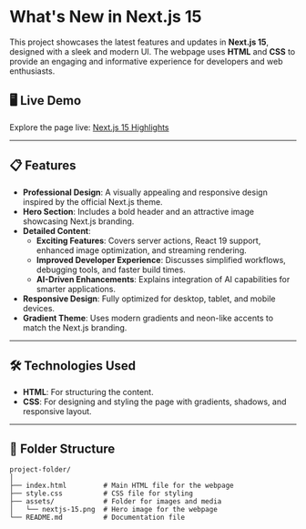 # What's New in Next.js 15

This project showcases the latest features and updates in **Next.js 15**, designed with a sleek and modern UI. The webpage uses **HTML** and **CSS** to provide an engaging and informative experience for developers and web enthusiasts.

## 🖥️ Live Demo
Explore the page live: [Next.js 15 Highlights](https://nextjs-15-blog-article.vercel.app/)  

---

## 📋 Features
- **Professional Design**: A visually appealing and responsive design inspired by the official Next.js theme.
- **Hero Section**: Includes a bold header and an attractive image showcasing Next.js branding.
- **Detailed Content**:
  - **Exciting Features**: Covers server actions, React 19 support, enhanced image optimization, and streaming rendering.
  - **Improved Developer Experience**: Discusses simplified workflows, debugging tools, and faster build times.
  - **AI-Driven Enhancements**: Explains integration of AI capabilities for smarter applications.
- **Responsive Design**: Fully optimized for desktop, tablet, and mobile devices.
- **Gradient Theme**: Uses modern gradients and neon-like accents to match the Next.js branding.

---

## 🛠️ Technologies Used
- **HTML**: For structuring the content.
- **CSS**: For designing and styling the page with gradients, shadows, and responsive layout.

---

## 📂 Folder Structure
```plaintext
project-folder/
│
├── index.html         # Main HTML file for the webpage
├── style.css          # CSS file for styling
├── assets/            # Folder for images and media
│   └── nextjs-15.png  # Hero image for the webpage
└── README.md          # Documentation file
